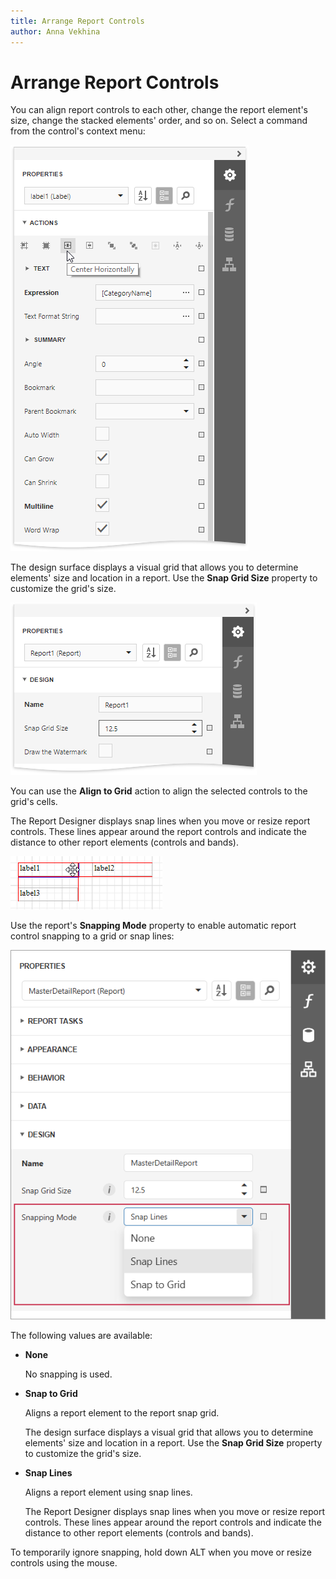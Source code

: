 ```yaml
---
title: Arrange Report Controls
author: Anna Vekhina
---
```

# Arrange Report Controls

You can align report controls to each other, change the report element's size, change the stacked elements' order, and so on. Select a command from the control's context menu:

![](../../../../images/eurd-web-actions-category.png)


The design surface displays a visual grid that allows you to determine elements' size and location in a report. Use the **Snap Grid Size** property to customize the grid's size.

![](../../../../images/eurd-web-snap-grid-size.png)
										
You can use the **Align to Grid** action to align the selected controls to the grid's cells.

The Report Designer displays snap lines when you move or resize report controls. These lines appear around the report controls and indicate the distance to other report elements (controls and bands).


![](../../../../images/eurd-web-snap-lines.png)

Use the report's **Snapping Mode** property to enable automatic report control snapping to a grid or snap lines:

![](../../../../images/web-report-designer-snapping-mode.png)


The following values are available:

- **None**

    No snapping is used.

- **Snap to Grid**
    
    Aligns a report element to the report snap grid.

    The design surface displays a visual grid that allows you to determine elements' size and location in a report. Use the **Snap Grid Size** property to customize the grid's size.

- **Snap Lines**

    Aligns a report element using snap lines.

    The Report Designer displays snap lines when you move or resize report controls. These lines appear around the report controls and indicate the distance to other report elements (controls and bands).


To temporarily ignore snapping, hold down ALT when you move or resize controls using the mouse.
